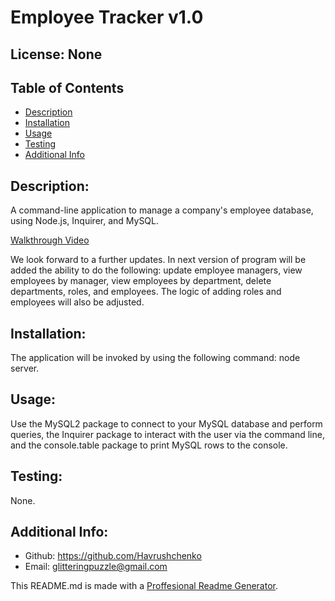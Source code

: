 # Employee Tracker v1.0
  ## License: None 
  ### 
  ## Table of Contents
  - [Description](#description)
  - [Installation](#installation)
  - [Usage](#usage)
  - [Testing](#testing)
  - [Additional Info](#additional-info)

  ## Description:
  A command-line application to manage a company's employee database, using Node.js, Inquirer, and MySQL.

  [Walkthrough Video](./assets/img/command-line-walkthrough.mp4)

  We look forward to a further updates. In next version of program will be added the ability to do the following: update employee managers, view employees by manager, view employees by department, delete departments, roles, and employees. The logic of adding roles and employees will also be adjusted.
  
  ## Installation:
  The application will be invoked by using the following command: node server.

  ## Usage:
  Use the MySQL2 package to connect to your MySQL database and perform queries, the Inquirer package to interact with the user via the command line, and the console.table package to print MySQL rows to the console.

  ## Testing:
  None.

  ## Additional Info:
  - Github: https://github.com/Havrushchenko
  - Email: glitteringpuzzle@gmail.com

  This README.md is made with a [Proffesional Readme Generator](https://github.com/Havrushchenko/proffesional-readme-generator).
